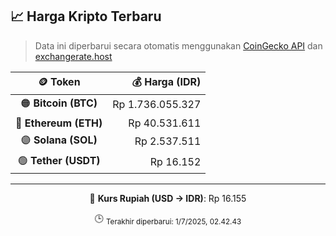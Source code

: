 

<!-- HARGA_KRIPTO -->
## 📈 Harga Kripto Terbaru

> Data ini diperbarui secara otomatis menggunakan [CoinGecko API](https://www.coingecko.com/) dan [exchangerate.host](https://exchangerate.host/)

<div align="center">

| 🪙 Token | 💰 Harga (IDR) |
|:------:|---------------:|
| 🟠 **Bitcoin (BTC)**   | Rp 1.736.055.327 |
| 🔵 **Ethereum (ETH)**  | Rp 40.531.611 |
| 🟣 **Solana (SOL)**    | Rp 2.537.511 |
| 🟢 **Tether (USDT)**   | Rp 16.152 |

---

💱 **Kurs Rupiah (USD → IDR)**: Rp 16.155

🕒 <sub>Terakhir diperbarui: 1/7/2025, 02.42.43</sub>

</div>
<!-- /HARGA_KRIPTO -->